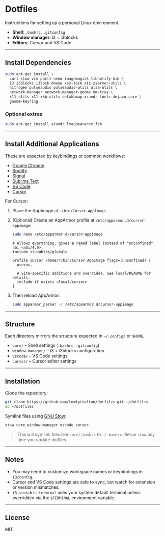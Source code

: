 # Dotfiles

Instructions for setting up a personal Linux environment.

- **Shell**: `.bashrc`, `.gitconfig`
- **Window manager**: i3 + i3blocks
- **Editors**: Cursor and VS Code

---

## Install Dependencies

```bash
sudo apt-get install \
  curl stow vim pactl nemo imagemagick libnotify-bin \
  i3 i3blocks i3lock dmenu xss-lock x11-xserver-utils \
  nitrogen pulseaudio pulseaudio-utils alsa-utils \
  network-manager network-manager-gnome nm-tray \
  x11-utils x11-xkb-utils setxkbmap xrandr fonts-dejavu-core \
  gnome-keyring
````


### Optional extras

```bash
sudo apt-get install arandr lxappearance feh
```

---

## Install Additional Applications

These are expected by keybindings or common workflows:

* [Google Chrome](https://www.google.com/chrome/)
* [Spotify](https://www.spotify.com/)
* [Signal](https://signal.org/)
* [Sublime Text](https://www.sublimetext.com/)
* [VS Code](https://code.visualstudio.com/)
* [Cursor](https://cursor.sh/)

For Cursor:

1. Place the AppImage at `~/bin/Cursor.AppImage`.

2. (Optional) Create an AppArmor profile at `/etc/apparmor.d/cursor-appimage`:

   ```bash
   sudo nano /etc/apparmor.d/cursor-appimage
   ```

   ```apparmor
   # Allows everything; gives a named label instead of "unconfined"
   abi <abi/4.0>,
   include <tunables/global>

   profile cursor /home/*/bin/Cursor.AppImage flags=(unconfined) {
     userns,

     # Site-specific additions and overrides. See local/README for details.
     include if exists <local/cursor>
   }
   ```

3. Then reload AppArmor:

   ```bash
   sudo apparmor_parser -r /etc/apparmor.d/cursor-appimage
   ```

---

## Structure

Each directory mirrors the structure expected in `~/.config/` or `$HOME`.

* `core/` – Shell settings (`.bashrc`, `.gitconfig`)
* `window-manager/` – i3 + i3blocks configuration
* `vscode/` – VS Code settings
* `cursor/` – Cursor editor settings

---

## Installation

Clone the repository:

```bash
git clone https://github.com/tomlyttelton/dotfiles.git ~/dotfiles
cd ~/dotfiles
```

Symlink files using [GNU Stow](https://www.gnu.org/software/stow/):

```bash
stow core window-manager vscode cursor
```

> This will symlink files like `core/.bashrc` to `~/.bashrc`.
> Rerun `stow` any time you update dotfiles.

---

## Notes

* You may need to customize workspace names or keybindings in `i3/config`.
* Cursor and VS Code settings are safe to sync, but watch for extension or version mismatches.
* `i3-sensible-terminal` uses your system default terminal unless overridden via the `$TERMINAL` environment variable.

---

## License

MIT
